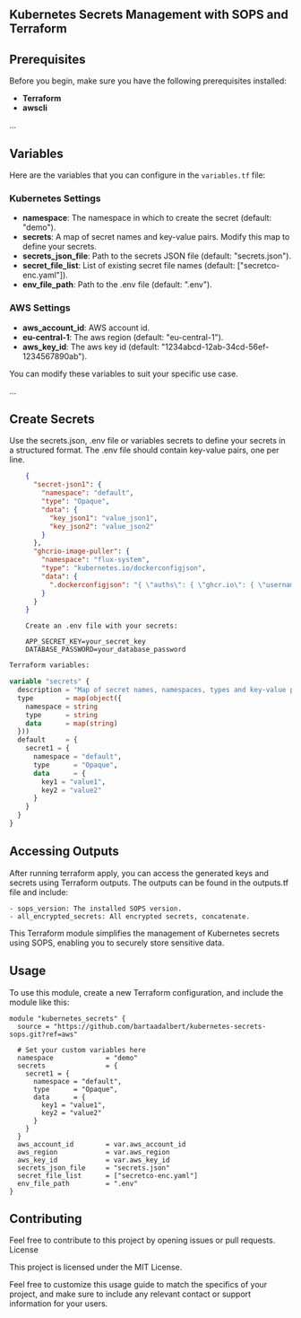 ## Kubernetes Secrets Management with SOPS and Terraform

## Prerequisites

Before you begin, make sure you have the following prerequisites installed:
- **Terraform**
- **awscli**

...

## Variables

Here are the variables that you can configure in the `variables.tf` file:

### Kubernetes Settings

- **namespace**: The namespace in which to create the secret (default: "demo").
- **secrets**: A map of secret names and key-value pairs. Modify this map to define your secrets.
- **secrets_json_file**: Path to the secrets JSON file (default: "secrets.json").
- **secret_file_list**: List of existing secret file names (default: ["secretco-enc.yaml"]).
- **env_file_path**: Path to the .env file (default: ".env").

### AWS Settings

- **aws_account_id**: AWS account id.
- **eu-central-1**: The aws region (default: "eu-central-1").
- **aws_key_id**: The aws key id (default: "1234abcd-12ab-34cd-56ef-1234567890ab").

You can modify these variables to suit your specific use case.

...

## Create Secrets

Use the secrets.json, .env file or variables secrets to define your secrets in a structured format. The .env file should contain key-value pairs, one per line.

```json
    {
      "secret-json1": {
        "namespace": "default",
        "type": "Opaque",
        "data": {
          "key_json1": "value_json1",
          "key_json2": "value_json2"
        }
      },
      "ghcrio-image-puller": {
        "namespace": "flux-system",
        "type": "kubernetes.io/dockerconfigjson",
        "data": {
          ".dockerconfigjson": "{ \"auths\": { \"ghcr.io\": { \"username\": \"bartaadalbert\", \"password\": \"ghp_xxxxxxxxxxxxxxxxxxxxxxxxxxx\" } } }" 
        }
      }
    }

```
```env
    Create an .env file with your secrets:

    APP_SECRET_KEY=your_secret_key
    DATABASE_PASSWORD=your_database_password
```


```tf
Terraform variables:

variable "secrets" {
  description = "Map of secret names, namespaces, types and key-value pairs"
  type        = map(object({
    namespace = string
    type      = string
    data      = map(string)
  }))
  default     = {
    secret1 = {
      namespace = "default",
      type      = "Opaque",
      data      = {
        key1 = "value1",
        key2 = "value2"
      }
    }
  }
}
```

## Accessing Outputs

After running terraform apply, you can access the generated keys and secrets using Terraform outputs. The outputs can be found in the outputs.tf file and include:

    - sops_version: The installed SOPS version.
    - all_encrypted_secrets: All encrypted secrets, concatenate.


This Terraform module simplifies the management of Kubernetes secrets using SOPS, enabling you to securely store sensitive data.

## Usage

To use this module, create a new Terraform configuration, and include the module like this:

```hcl
module "kubernetes_secrets" {
  source = "https://github.com/bartaadalbert/kubernetes-secrets-sops.git?ref=aws"

  # Set your custom variables here
  namespace             = "demo"
  secrets               = {
    secret1 = {
      namespace = "default",
      type      = "Opaque",
      data      = {
        key1 = "value1",
        key2 = "value2"
      }
    }
  }
  aws_account_id        = var.aws_account_id
  aws_region            = var.aws_region
  aws_key_id            = var.aws_key_id
  secrets_json_file     = "secrets.json"
  secret_file_list      = ["secretco-enc.yaml"]
  env_file_path         = ".env"
}
```


## Contributing

Feel free to contribute to this project by opening issues or pull requests.
License

This project is licensed under the MIT License.

Feel free to customize this usage guide to match the specifics of your project, and make sure to include any relevant contact or support information for your users.